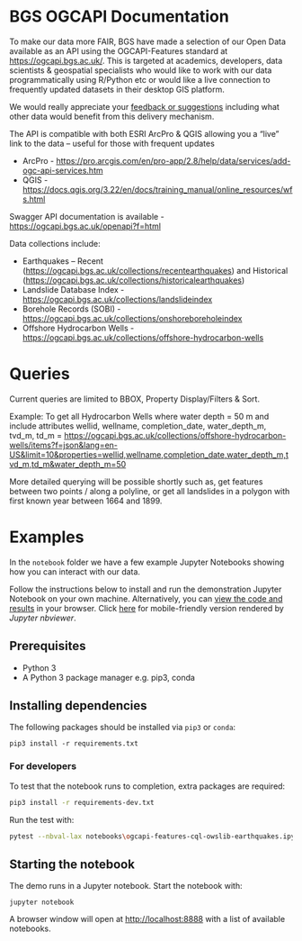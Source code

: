 # BGS OGCAPI Documentation

To make our data more FAIR, BGS have made a selection of our Open Data available as an API using the OGCAPI-Features standard at https://ogcapi.bgs.ac.uk/. This is targeted at academics, developers, data scientists & geospatial specialists who would like to work with our data programmatically using R/Python etc or would like a live connection to frequently updated datasets in their desktop GIS platform.  

We would really appreciate your [feedback or suggestions](https://github.com/BritishGeologicalSurvey/BGS-OGCAPI-Documentation/issues) including what other data would benefit from this delivery mechanism.

The API is compatible with both ESRI ArcPro & QGIS allowing you a “live” link to the data – useful for those with frequent updates
- ArcPro - https://pro.arcgis.com/en/pro-app/2.8/help/data/services/add-ogc-api-services.htm
- QGIS - https://docs.qgis.org/3.22/en/docs/training_manual/online_resources/wfs.html

Swagger API documentation is available - https://ogcapi.bgs.ac.uk/openapi?f=html 

Data collections include:
- Earthquakes – Recent (https://ogcapi.bgs.ac.uk/collections/recentearthquakes) and Historical (https://ogcapi.bgs.ac.uk/collections/historicalearthquakes) 
- Landslide Database Index - https://ogcapi.bgs.ac.uk/collections/landslideindex 
- Borehole Records (SOBI) - https://ogcapi.bgs.ac.uk/collections/onshoreboreholeindex 
- Offshore Hydrocarbon Wells - https://ogcapi.bgs.ac.uk/collections/offshore-hydrocarbon-wells 

# Queries

Current queries are limited to BBOX, Property Display/Filters & Sort.

Example: To get all Hydrocarbon Wells where water depth = 50 m and include attributes wellid, wellname, completion_date, water_depth_m, tvd_m, td_m =  https://ogcapi.bgs.ac.uk/collections/offshore-hydrocarbon-wells/items?f=json&lang=en-US&limit=10&properties=wellid,wellname,completion_date,water_depth_m,tvd_m,td_m&water_depth_m=50 

More detailed querying will be possible shortly such as, get features between two points / along a polyline, or get all landslides in a polygon with first known year between 1664 and 1899. 

# Examples

In the `notebook` folder we have a few example Jupyter Notebooks showing how you can interact with our data. 

Follow the instructions below to install and run the demonstration Jupyter Notebook on your own
machine.  Alternatively, you can [view the code and results](notebooks\ogcapi-features-cql-owslib-earthquakes.ipynb) in your browser.  Click [here](https://nbviewer.org/github/BritishGeologicalSurvey/BGS-OGCAPI-Documentation/blob/main/notebooks/ogcapi-features-cql-owslib-earthquakes.ipynb) for mobile-friendly version rendered by _Jupyter nbviewer_.

## Prerequisites

+ Python 3
+ A Python 3 package manager e.g. pip3, conda

## Installing dependencies

The following packages should be installed via `pip3` or `conda`:

```
pip3 install -r requirements.txt
```

### For developers

To test that the notebook runs to completion, extra packages are required:

```bash
pip3 install -r requirements-dev.txt
```

Run the test with:

```bash
pytest --nbval-lax notebooks\ogcapi-features-cql-owslib-earthquakes.ipynb
```


## Starting the notebook

The demo runs in a Jupyter notebook.  Start the notebook with:

```
jupyter notebook
```

A browser window will open at [http://localhost:8888](http://localhost:8888)
with a list of available notebooks.
